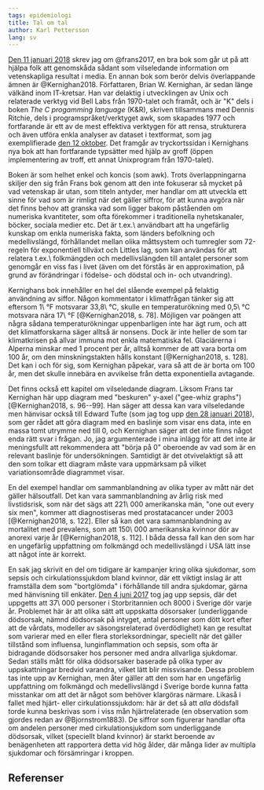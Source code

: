 ```yaml
---
tags: epidemiologi
title: Tal om tal
author: Karl Pettersson
lang: sv
---
```


[Den 11 januari 2018](2018-01-11-bildat.html) skrev jag om @frans2017,
en bra bok som går ut på att hjälpa folk att genomskåda sådant som
vilseledande information om vetenskapliga resultat i media. En annan
bok som berör delvis överlappande ämnen är @Kernighan2018.
Författaren, Brian W. Kernighan, är sedan länge välkänd inom
IT-kretsar. Han var delaktig i utvecklingen av Unix och relaterade
verktyg vid Bell Labs från 1970-talet och framåt, och är "K" dels i
boken *The C progamming language* (K&R), skriven tillsammans med
Dennis Ritchie, dels i programspråket/verktyget awk, som skapades 1977
och fortfarande är ett av de mest effektiva verktygen för att rensa,
strukturera och även utföra enkla analyser av dataset i textformat,
som jag exemplifierade [den 12 oktober](2019-10-12-tomma.html). Det
framgår av tryckortssidan i Kernighans nya bok att han
fortfarande typsätter med hjälp av groff (öppen implementering av
troff, ett annat Unixprogram från 1970-talet).

Boken är som helhet enkel och koncis (som awk). Trots överlappningarna
skiljer den sig från Frans bok genom att den inte fokuserar så mycket
på vad vetenskap är utan, som titeln antyder, mer handlar om att
utveckla ett sinne för vad som är rimligt när det gäller siffror, för
att kunna avgöra när det finns behov att granska vad som ligger bakom
påståenden om numeriska kvantiteter, som ofta förekommer i
traditionella nyhetskanaler, böcker, sociala medier etc. Det är
t.ex.\ användbart att ha ungefärlig kunskap om enkla numeriska fakta, som
länders befolkning och medellivslängd, förhållandet mellan olika
måttsystem och tumregler som 72-regeln för exponentiell tillväxt och
Littles lag, som kan användas för att relatera t.ex.\ folkmängden och
medellivslängden till antalet personer som genomgår en viss fas i
livet (även om det förstås är en approximation, på grund av
förändringar i födelse- och dödstal och in- och utvandring).

Kernighans bok innehåller en hel del slående exempel på
felaktig användning av siffor. Någon kommentator i klimatfrågan
tänker sig att eftersom 1\ °F motsvarar 33,8\ °C, skulle en
temperaturökning med 0,5\ °C motsvara nära 17\ °F
[@Kernighan2018, s. 78]. Möjligen var poängen att några sådana
temperaturökningar uppenbarligen inte har ägt rum, och att det
klimatforskarna säger alltså är nonsens. Dock är inte heller de
som tar klimatkrisen på allvar immuna mot enkla matematiska fel.
Glaciärerna i Alperna minskar med 1 procent per år, alltså kommer
de att vara borta om 100 år, om den minskningstakten hålls
konstant [@Kernighan2018, s. 128]. Det kan i och för sig, som
Kernighan påpekar, vara så att de är borta om 100 år, men det skulle
innebära en avvikelse från detta exponentiella avtagande.

Det finns också ett kapitel om vilseledande diagram. Liksom Frans tar
Kernighan här upp diagram med "beskuren" y-axel ("gee-whiz graphs")
[@Kernighan2018, s. 96--99]. Han säger att dessa kan vara vilseledande
men hänvisar också till Edward Tufte (som jag tog upp
[den 28 januari 2018](2018-01-28-graf.html)), som ger rådet att göra
diagram med en baslinje som visar ens data, inte en massa tomt utrymme
ned till 0, och Kernighan säger att det inte finns något enda rätt svar
i frågan. Jo, jag argumenterade i mina inlägg för att det inte är
meningsfullt att rekommendera att "börja på 0" oberoende av vad som är
en relevant baslinje för undersökningen. Samtidigt är det otvivelaktigt
så att den som tolkar ett diagram måste vara uppmärksam på vilket
variationsområde diagrammet visar.

En del exempel handlar om sammanblandning av olika typer av mått när
det gäller hälsoutfall. Det kan vara sammanblandning av årlig risk med
livstidsrisk, som när det sägs att 221\ 000 amerikanska män, "one out
every six men", kommer att diagnostiseras med prostatacancer under
2003 [@Kernighan2018, s. 122]. Eller så kan det vara sammanblandning
av mortalitet med prevalens, som att 150\ 000 amerikanska kvinnor dör
av anorexi varje år [@Kernighan2018, s. 112]. I båda dessa fall kan
den som har en ungefärlig uppfattning om folkmängd och medellivslängd
i USA lätt inse att något inte är korrekt.

En sak jag skrivit en del om tidigare är kampanjer kring olika
sjukdomar, som sepsis och cirkulationssjukdom bland kvinnor, där ett
viktigt inslag är att framställa dem som "bortglömda" i förhållande
till andra sjukdomar, gärna med hänvisning till enkäter. [Den 4 juni
2017](2017-06-04-guide.html) tog jag upp sepsis, där det uppgetts att
37\ 000 personer i Storbritannien och 8000 i Sverige dör varje år.
Problemet här är att olika sätt att uppskatta dösorsaker
(underliggande dödsorsak, nämnd dödsorsak på intyget, antal personer
som dött kort efter att de vårdats, modeller av säsongsrelaterad
överdödlighet) kan ge resultat som varierar med en eller flera
storleksordningar, speciellt när det gäller tillstånd som influensa,
lunginflammation och sepsis, som ofta är bidragande dödsorsaker hos
personer med andra allvarliga sjukdomar. Sedan ställs mått för olika
dödsorsaker baserade på olika typer av uppskattningar bredvid
varandra, vilket lätt blir missvisande. Dessa problem tas inte upp av
Kernighan, men åter gäller att den som har en ungefärlig uppfattning
om folkmängd och medellivslängd i Sverige borde kunna fatta misstankar
om att det är något som behöver klargöras närmare. Likaså i fallet med
hjärt- eller cirkulationssjukdom: här är det så att *alla* dödsfall
torde kunna beskrivas som i viss mån hjärtrelaterade (en observation
som gjordes redan av @Bjornstrom1883). De siffror som figurerar
handlar ofta om andelen personer med cirkulationsjukdom som underliggande
dödsorsak, vilket (speciellt bland kvinnor) är starkt beroende av
benägenheten att rapportera detta vid hög ålder, där många lider av
multipla sjukdomar och försämringar i kroppen.


## Referenser
